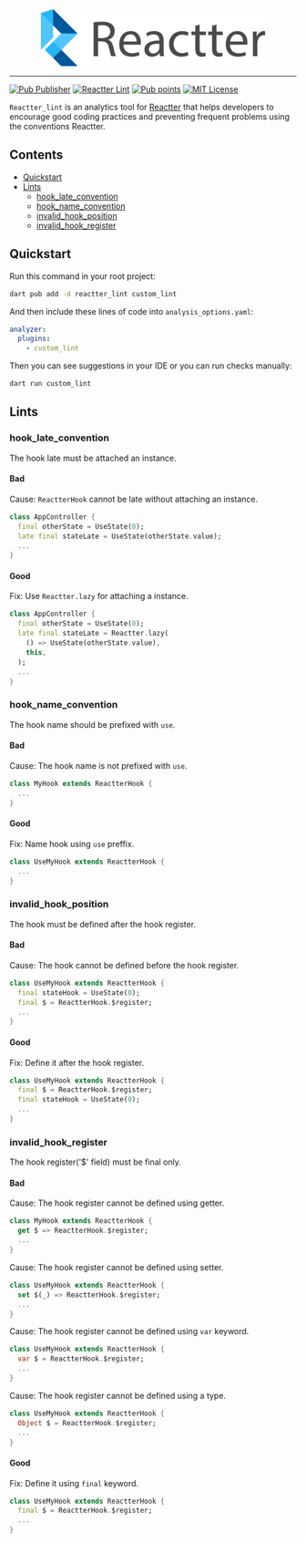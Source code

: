<p align="center">
  <img src="https://raw.githubusercontent.com/2devs-team/reactter_assets/main/reactter_logo_full.png" height="100" alt="Reactter" />
</p>

____

[![Pub Publisher](https://img.shields.io/pub/publisher/reactter?color=013d6d&labelColor=01579b)](https://pub.dev/publishers/2devs.io/packages)
[![Reactter Lint](https://img.shields.io/pub/v/reactter_lint?color=1d7fac&labelColor=29b6f6&label=reactter_lint&logo=dart)](https://pub.dev/packages/reactter_lint)
[![Pub points](https://img.shields.io/pub/points/reactter_lint?color=196959&labelColor=23967F&logo=dart)](https://pub.dev/packages/reactter_lint/score)
[![MIT License](https://img.shields.io/github/license/2devs-team/reactter?color=a85f00&labelColor=F08700&logoColor=fff&logo=Open%20Source%20Initiative)](https://github.com/2devs-team/reactter/blob/master/LICENSE)

`Reactter_lint` is an analytics tool for [Reactter](https://pub.dev/packages/reactter) that helps developers to encourage good coding practices and preventing frequent problems using the conventions Reactter.

## Contents

- [Quickstart](#quickstart)
- [Lints](#lints)
  - [hook_late_convention](#hook_late_convention)
  - [hook_name_convention](#hook_name_convention)
  - [invalid_hook_position](#invalid_hook_position)
  - [invalid_hook_register](#invalid_hook_register)

## Quickstart

Run this command in your root project:

```sh
dart pub add -d reactter_lint custom_lint
```

And then include these lines of code into `analysis_options.yaml`:

```yaml
analyzer:
  plugins:
    - custom_lint
```

Then you can see suggestions in your IDE or you can run checks manually:

```sh
dart run custom_lint
```

## Lints

### hook_late_convention

The hook late must be attached an instance.

#### Bad

Cause: `ReactterHook` cannot be late without attaching an instance.

```dart
class AppController {
  final otherState = UseState(0);
  late final stateLate = UseState(otherState.value);
  ...
}
```

#### Good

Fix: Use `Reactter.lazy` for attaching a instance.

```dart
class AppController {
  final otherState = UseState(0);
  late final stateLate = Reactter.lazy(
    () => UseState(otherState.value),
    this,
  );
  ...
}
```

### hook_name_convention

The hook name should be prefixed with `use`.

#### Bad

Cause: The hook name is not prefixed with `use`.

```dart
class MyHook extends ReactterHook {
  ...
}
```

#### Good

Fix: Name hook using `use` preffix.

```dart
class UseMyHook extends ReactterHook {
  ...
}
```

### invalid_hook_position

The hook must be defined after the hook register.

#### Bad

Cause: The hook cannot be defined before the hook register.

```dart
class UseMyHook extends ReactterHook {
  final stateHook = UseState(0);
  final $ = ReactterHook.$register;
  ...
}
```

#### Good

Fix: Define it after the hook register.

```dart
class UseMyHook extends ReactterHook {
  final $ = ReactterHook.$register;
  final stateHook = UseState(0);
  ...
}
```

### invalid_hook_register

The hook register('$' field) must be final only.

#### Bad

Cause: The hook register cannot be defined using getter.

```dart
class MyHook extends ReactterHook {
  get $ => ReactterHook.$register;
  ...
}
```

Cause: The hook register cannot be defined using setter.

```dart
class UseMyHook extends ReactterHook {
  set $(_) => ReactterHook.$register;
  ...
}
```

Cause: The hook register cannot be defined using `var` keyword.

```dart
class UseMyHook extends ReactterHook {
  var $ = ReactterHook.$register;
  ...
}
```

Cause: The hook register cannot be defined using a type.

```dart
class UseMyHook extends ReactterHook {
  Object $ = ReactterHook.$register;
  ...
}
```

#### Good

Fix: Define it using `final` keyword.

```dart
class UseMyHook extends ReactterHook {
  final $ = ReactterHook.$register;
  ...
}
```

